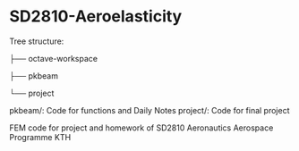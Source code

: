 # SD2810-Aeroelasticity 

Tree structure:


├── octave-workspace

├── pkbeam

└── project

pkbeam/: Code for functions and Daily Notes
project/: Code for final project


FEM code for project and homework of SD2810 
Aeronautics
Aerospace Programme 
KTH 
